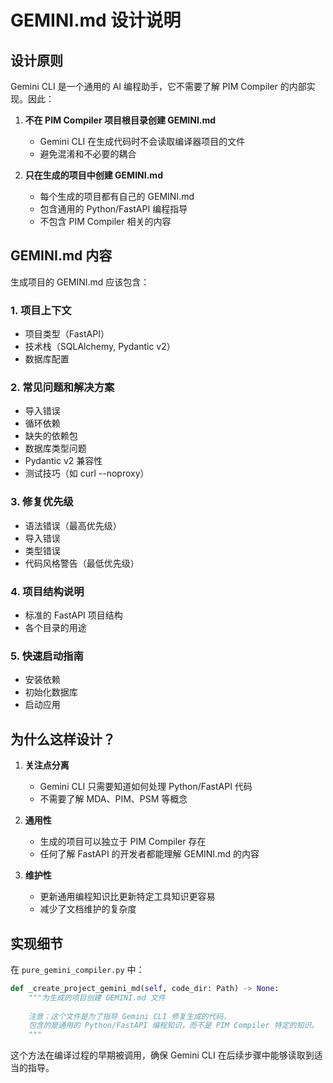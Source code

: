 # GEMINI.md 设计说明

## 设计原则

Gemini CLI 是一个通用的 AI 编程助手，它不需要了解 PIM Compiler 的内部实现。因此：

1. **不在 PIM Compiler 项目根目录创建 GEMINI.md**
   - Gemini CLI 在生成代码时不会读取编译器项目的文件
   - 避免混淆和不必要的耦合

2. **只在生成的项目中创建 GEMINI.md**
   - 每个生成的项目都有自己的 GEMINI.md
   - 包含通用的 Python/FastAPI 编程指导
   - 不包含 PIM Compiler 相关的内容

## GEMINI.md 内容

生成项目的 GEMINI.md 应该包含：

### 1. 项目上下文
- 项目类型（FastAPI）
- 技术栈（SQLAlchemy, Pydantic v2）
- 数据库配置

### 2. 常见问题和解决方案
- 导入错误
- 循环依赖
- 缺失的依赖包
- 数据库类型问题
- Pydantic v2 兼容性
- 测试技巧（如 curl --noproxy）

### 3. 修复优先级
- 语法错误（最高优先级）
- 导入错误
- 类型错误
- 代码风格警告（最低优先级）

### 4. 项目结构说明
- 标准的 FastAPI 项目结构
- 各个目录的用途

### 5. 快速启动指南
- 安装依赖
- 初始化数据库
- 启动应用

## 为什么这样设计？

1. **关注点分离**
   - Gemini CLI 只需要知道如何处理 Python/FastAPI 代码
   - 不需要了解 MDA、PIM、PSM 等概念

2. **通用性**
   - 生成的项目可以独立于 PIM Compiler 存在
   - 任何了解 FastAPI 的开发者都能理解 GEMINI.md 的内容

3. **维护性**
   - 更新通用编程知识比更新特定工具知识更容易
   - 减少了文档维护的复杂度

## 实现细节

在 `pure_gemini_compiler.py` 中：

```python
def _create_project_gemini_md(self, code_dir: Path) -> None:
    """为生成的项目创建 GEMINI.md 文件
    
    注意：这个文件是为了指导 Gemini CLI 修复生成的代码，
    包含的是通用的 Python/FastAPI 编程知识，而不是 PIM Compiler 特定的知识。
    """
```

这个方法在编译过程的早期被调用，确保 Gemini CLI 在后续步骤中能够读取到适当的指导。